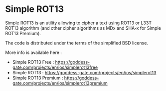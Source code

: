 # Simple ROT13
Simple ROT13 is an utility allowing to cipher a text using ROT13 or L33T ROT13 algorithm (and other cipher algorithms as MDx and SHA-x for Simple ROT13 Premium).

The code is distributed under the terms of the simplified BSD license.

More info is available here :
* Simple ROT13 Free : https://goddess-gate.com/projects/en/ios/simplerot13free
* Simple ROT13 : https://goddess-gate.com/projects/en/ios/simplerot13
* Simple ROT13 Premium : https://goddess-gate.com/projects/en/ios/simplerot13premium
